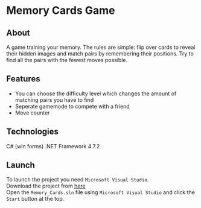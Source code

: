 # Memory Cards Game
## About
A game training your memory. The rules are simple: flip over cards to reveal their hidden images and match pairs by remembering their positions. Try to find all the pairs with the fewest moves possible.
## Features
* You can choose the difficulty level which changes the amount of matching pairs you have to find
* Seperate gamemode to compete with a friend
* Move counter
## Technologies
C# (win forms)
.NET Framework 4.7.2
## Launch
To launch the project you need `Microsoft Visual Studio`.  
Download the project from [here](https://github.com/pmusielak/Memory_Cards_Game/archive/refs/heads/master.zip)  
Open the `Memory_Cards.sln` file using `Microsoft Visual Studio` and click the `Start` button at the top.
